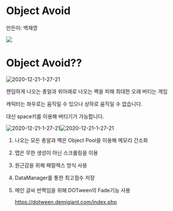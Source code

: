 # Object Avoid
만든이: 백재영

<a href="https://github.com/100wodud"><img src="https://img.shields.io/badge/Github-100wodud-blue?logo=github&style=for-the-badge"/></a>

# Object Avoid??

<img src="https://i.ibb.co/rvv39F8/1.png" alt="2020-12-21-1-27-21" border="0" width="">

랜덤하게 나오는 총알과 위아래로 나오는 벽을 피해 최대한 오래 버티는 게임

캐릭터는 좌우로는 움직일 수 있으나 상하로 움직일 수 없습니다. 

대신 space키를 이용해 버티기가 가능합니다.

<img src="https://i.ibb.co/ctGdHpq/2.png" alt="2020-12-21-1-27-21" border="0" width=""><img src="https://i.ibb.co/ygkDV93/1.png" alt="2020-12-21-1-27-21" border="0" width="">

1. 나오는 모든 총알과 벽은 Object Pool을 이용해 메모리 간소화
2. 맵은 무한 생성이 아닌 스크롤링을 이용
3. 원근감을 위해 패럴렉스 방식 사용
4. DataManager를 통한 최고점수 저장
5. 메인 글씨 반짝임을 위해 DOTween의 Fade기능 사용

   <a href="https://dotween.demigiant.com/index.php">https://dotween.demigiant.com/index.php</a>
